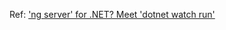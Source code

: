 Ref: ['ng server' for .NET? Meet 'dotnet watch run'](https://flauberjp.wordpress.com/2018/06/02/ng-server-for-net-meet-dotnet-watch-run/)